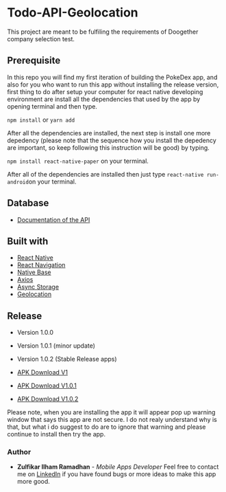 # Todo-API-Geolocation

This project are meant to be fulfiling the requirements of Doogether company selection test.

## Prerequisite

In this repo you will find my first iteration of building the PokeDex app, and also for you who want to run this app without installing the release version, first thing to do after setup your computer for react native developing environment are install all the dependencies that used by the app by opening terminal and then type.

```npm install``` or ```yarn add```

After all the dependencies are installed, the next step is install one more depedency (please note that the sequence how you install the depedency are important, so keep following this instruction will be good) by typing.

```npm install react-native-paper``` on your terminal.

After all of the dependencies are installed then just type ```react-native run-android```on your terminal.

## Database

* [Documentation of the API](https://jsonplaceholder.typicode.com/guide.html)

## Built with

* [React Native](https://facebook.github.io/react-native/docs/getting-started)
* [React Navigation](https://reactnavigation.org/docs/en/getting-started.html)
* [Native Base](https://docs.nativebase.io/)
* [Axios](https://www.npmjs.com/package/axios)
* [Async Storage](https://github.com/react-native-community/async-storage)
* [Geolocation](https://github.com/react-native-community/react-native-geolocation)

## Release
* Version 1.0.0
* Version 1.0.1 (minor update)
* Version 1.0.2 (Stable Release apps)

* [APK Download V1](https://drive.google.com/open?id=1LUIzGPGJ2jjfCOzd5RUs9SI8gRAzZ2Nf)
* [APK Download V1.0.1](https://drive.google.com/open?id=1UifBIdRddvHYw0fBIGltqmfbAEXIhogL)
* [APK Download V1.0.2](https://drive.google.com/open?id=1zNnyvrEr1HRVRBGkFZKPGZE-HR1jcdFR)

Please note, when you are installing the app it will appear pop up warning window that says this app are not secure. I do not realy understand why is that, but what i do suggest to do are to ignore that warning and please continue to install then try the app.

### Author

* **Zulfikar Ilham Ramadhan** - *Mobile Apps Developer* 
Feel free to contact me on [LinkedIn](linkedin.com/in/zulfikarir/) if you have found bugs or more ideas to make this app more good.

